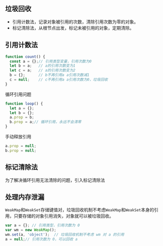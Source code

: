 ## 垃圾回收
* 引用计数法，记录对象被引用的次数，清除引用次数为零的对象。
* 标记清除法，从根节点出发，标记未被引用的对象，定期清除。

## 引用计数法
```js
function count() {
  const a = {};// 引用类型变量，引用次数为0
  let b = a;   // a的引用次数变为1
  let c = a;   // a的引用次数变为2
  b = {};      // b不再引用a a引用次数减1
  c = null;    // c不再引用a a引用次数为0，垃圾回收
}
```

循环引用问题

```js
function loop() {
  let a = {};
  let b = {};
  a.prop = b;
  b.prop = a;// 循环引用，永远不会清零
}

```
手动释放引用
```js
a.prop = null;
b.prop = null;
```

## 标记清除法
为了解决循环引用无法清除的问题，引入标记清除法

## 处理内存泄漏
`WeakMap`和`WeakSet`存储键值对，垃圾回收机制不考虑`WeakMap`和`WeakSet`本身的引用，只要存储的对象引用消失，对象就可以被垃圾回收。
```js
var a = {}; // 引用类型，引用次数为 0
var wm = new WeakMap();
wm.set(a, 'object');  // 垃圾回收机制不考虑 wm 对 a 的引用
a = null;// 引用次数为 0，可以回收 a
```

